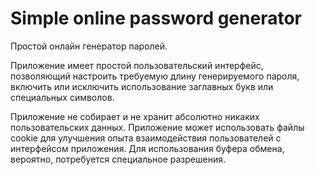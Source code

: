 # Simple online password generator

Простой онлайн генератор паролей.

Приложение имеет простой пользовательский интерфейс, позволяющий настроить требуемую длину генерируемого пароля, включить или исключить использование заглавных букв или специальных символов.

Приложение не собирает и не хранит абсолютно никаких пользовательских данных.
Приложение может использовать файлы cookie для улучшения опыта взаимодействия пользователей с интерфейсом приложения.
Для использования буфера обмена, вероятно, потребуется специальное разрешения. 
